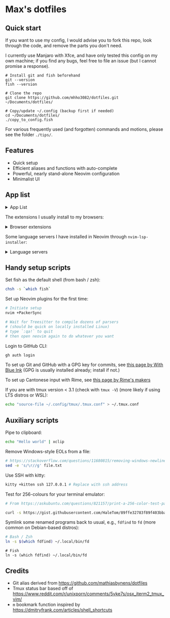 # Max's dotfiles

## Quick start

If you want to use my config, I would advise you to fork this repo,
look through the code, and remove the parts you don't need.

I currently use Manjaro with Xfce,
and have only tested this config on my own machine;
if you find any bugs, feel free to file an issue
(but I cannot promise a response).

```fish
# Install git and fish beforehand
git --version
fish --version

# Clone the repo
git clone https://github.com/mhho3082/dotfiles.git ~/Documents/dotfiles/

# Copy/update ~/.config (backup first if needed)
cd ~/Documents/dotfiles/
./copy_to_config.fish
```

For various frequently used (and forgotten) commands and motions,
please see the folder `./tips/`.

## Features

- Quick setup
- Efficient aliases and functions with auto-complete
- Powerful, nearly stand-alone Neovim configuration
- Minimalist UI

## App list

<details>
<summary> App List </summary>

- Coding
  - `fish`
  - `nvim`
  - `github-cli` (`gh` on the command line)
  - `python`
  - `nodejs`
- Command line
  - `yay`
  - `exa`
  - `xclip`
  - `fd`
  - `fzf`
  - `ripgrep`
  - `tmux`
  - `ranger`
- Linters
  - `prettierd` (JS and more)
  - `clang-format`
  - `yapf` (Python)
- Usual stuff
  - `mupdf`
  - `firefox`
  - `chromium`
  - `libreoffice-fresh`
  - `discord`
  - `signal-desktop`
- Utilities
  - `rofi`
  - `kazam`
  - `fcitx5` (with `rime` plugin)
  - `redshift`
  - `timeshift` (system backup)
  - `backintime` (user files backup)
  - `imagewriter`
  - `xsane`
- School
  - `zotero-bin`
  - `teams-natifier`
  - `zoom`
  - `simplenote-electron-bin`
  - installed only when needed:
    - `audacity`
    - `insomnia`
    - `logisim`
    - `qtspim`
- Theme and fonts
  - `whitesur-gtk-theme`
  - `tela-icon-theme`
  - `nordzy-cursors`
  - `ttf-fira-code`
  - `noto-fonts`
  - `ttf-ms-fonts`
  - `ttf-inconsolata`

</details>

The extensions I usually install to my browsers:

<details>
<summary> Browser extensions </summary>

- `Vimium`
- `HTTPS Everywhere`
- `uBlock origin`
- `Zotero`
- `Facebook container`

</details>

Some language servers I have installed in Neovim through `nvim-lsp-installer`:

<details>
<summary> Language servers </summary>

- `clangd` (C, C++)
- `jedi_language_server` (Python)
- `ltex` (Grammar checking)
- `sumneko_lua` (Lua)
- `bashls` (Bash)
- `tsserver` (JavaScript and TypeScript)
- `volar` (Vue)

</details>

## Handy setup scripts

Set fish as the default shell (from bash / zsh):

```bash
chsh -s `which fish`
```

Set up Neovim plugins for the first time:

```bash
# Initiate setup
nvim +PackerSync

# Wait for Treesitter to compile dozens of parsers
# (should be quick on locally installed Linux)
# type `:qa!` to quit
# then open neovim again to do whatever you want
```

Login to GitHub CLI:

```bash
gh auth login
```

To set up Git and GitHub with a GPG key for commits, see
[this page by With Blue Ink](https://withblue.ink/2020/05/17/how-and-why-to-sign-git-commits.html)
(GPG is usually installed already; install if not.)

To set up Cantonese input with Rime, see
[this page by Rime's makers](https://github.com/rime/rime-cantonese/wiki)

If you are with tmux version < 3.1 (check with `tmux -V`)
(more likely if using LTS distros or WSL):

```bash
echo "source-file ~/.config/tmux/.tmux.conf" > ~/.tmux.conf
```

## Auxiliary scripts

Pipe to clipboard:

```bash
echo "Hello world" | xclip
```

Remove Windows-style EOLs from a file:

```bash
# https://stackoverflow.com/questions/11680815/removing-windows-newlines-on-linux-sed-vs-awk
sed -e 's/\r//g' file.txt
```

Use SSH with kitty:

```bash
kitty +kitten ssh 127.0.0.1 # Replace with ssh address
```

Test for 256-colours for your terminal emulator:

```bash
# From https://askubuntu.com/questions/821157/print-a-256-color-test-pattern-in-the-terminal

curl -s https://gist.githubusercontent.com/HaleTom/89ffe32783f89f403bba96bd7bcd1263/raw/ | bash
```

Symlink some renamed programs back to usual, e.g., `fdfind` to `fd`
(more common on Debian-based distros):

```bash
# Bash / Zsh
ln -s $(which fdfind) ~/.local/bin/fd
```

```fish
# Fish
ln -s (which fdfind) ~/.local/bin/fd
```

## Credits

- Git alias derived from
  https://github.com/mathiasbynens/dotfiles
- Tmux status bar based off of
  https://www.reddit.com/r/unixporn/comments/5vke7s/osx_iterm2_tmux_vim/
- `m` bookmark function inspired by
  https://dmitryfrank.com/articles/shell_shortcuts
